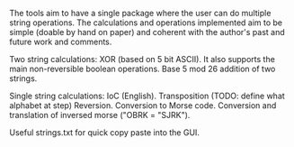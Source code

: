 The tools aim to have a single package where the user can do multiple string operations. 
The calculations and operations implemented aim to be simple (doable by hand on paper) and coherent with the author's past and future work and comments.

Two string calculations:
XOR (based on 5 bit ASCII). It also supports the main non-reversible boolean operations.
Base 5 mod 26 addition of two strings.

Single string calculations:
IoC (English).
Transposition (TODO: define what alphabet at step)
Reversion.
Conversion to Morse code.
Conversion and translation of inversed morse ("OBRK = "SJRK").

Useful strings.txt for quick copy paste into the GUI.
